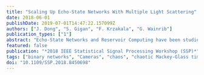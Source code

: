 ```yaml
---
title: "Scaling Up Echo-State Networks With Multiple Light Scattering"
date: 2018-06-01
publishDate: 2019-07-01T14:47:22.157099Z
authors: ["J. Dong", "S. Gigan", "F. Krzakala", "G. Wainrib"]
publication_types: ["1"]
abstract: "Echo-State Networks and Reservoir Computing have been studied for more than a decade. They provide a simpler yet powerful alternative to Recurrent Neural Networks, every internal weight is fixed and only the last linear layer is trained. They involve many multiplications by dense random matrices. Very large networks are difficult to obtain, as the complexity scales quadratically both in time and memory. Here, we present a novel optical implementation of Echo-State Networks using light-scattering media and a Digital Micromirror Device. As a proof of concept, binary networks have been successfully trained to predict the chaotic Mackey-Glass time series. This new method is fast, power efficient and easily scalable to very large networks."
featured: false
publication: "*2018 IEEE Statistical Signal Processing Workshop (SSP)*"
tags: ["binary networks", "Cameras", "chaos", "chaotic Mackey-Glass time series", "dense random matrices", "Digital Micromirror Device", "Echo-State Network", "Echo-State Networks", "light scattering", "light-scattering media", "Machine Learning", "matrix algebra", "micromirrors", "multiple light scattering", "Neurons", "Nonlinear optics", "Optical Computing", "Optical scattering", "Optical signal processing", "recurrent neural nets", "Recurrent Neural Networks", "Reservoir Computing", "Reservoirs", "time series"]
doi: "10.1109/SSP.2018.8450698"
---
```



